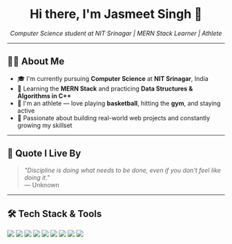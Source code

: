 <h1 align="center">Hi there, I'm Jasmeet Singh 👋</h1>

<p align="center"><em>Computer Science student at NIT Srinagar | MERN Stack Learner | Athlete</em></p>

---

## 👨‍💻 About Me

- 🎓 I'm currently pursuing **Computer Science** at **NIT Srinagar**, India  
- 🌱 Learning the **MERN Stack** and practicing **Data Structures & Algorithms in C++**
- 🏀 I'm an athlete — love playing **basketball**, hitting the **gym**, and staying active  
- 🚀 Passionate about building real-world web projects and constantly growing my skillset

---

## 💬 Quote I Live By

> _"Discipline is doing what needs to be done, even if you don't feel like doing it."_  
> — Unknown

---

## 🛠️ Tech Stack & Tools

<p align="left">
  <img src="https://img.shields.io/badge/React-20232A?style=for-the-badge&logo=react&logoColor=61DAFB"/>
  <img src="https://img.shields.io/badge/Node.js-339933?style=for-the-badge&logo=node.js&logoColor=white"/>
  <img src="https://img.shields.io/badge/MongoDB-4EA94B?style=for-the-badge&logo=mongodb&logoColor=white"/>
  <img src="https://img.shields.io/badge/Express.js-000000?style=for-the-badge&logo=express&logoColor=white"/>
  <img src="https://img.shields.io/badge/JavaScript-F7DF1E?style=for-the-badge&logo=javascript&logoColor=black"/>
  <img src="https://img.shields.io/badge/C++-00599C?style=for-the-badge&logo=c%2B%2B&logoColor=white"/>
  <img src="https://img.shields.io/badge/HTML5-E34F26?style=for-the-badge&logo=html5&logoColor=white"/>
  <img src="https://img.shields.io/badge/CSS3-1572B6?style=for-the-badge&logo=css3&logoColor=white"/>
  <img src="https://img.shields.io/badge/TailwindCSS-38B2AC?style=for-the-badge&logo=tailwind-css&logoColor=white"/>
</p>
